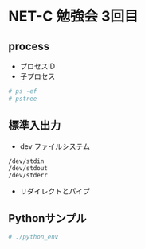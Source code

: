 # NET-C 勉強会 3回目

## process
- プロセスID
- 子プロセス
```sh
# ps -ef
# pstree
```

## 標準入出力
- dev ファイルシステム
```
/dev/stdin
/dev/stdout
/dev/stderr
```
- リダイレクトとパイプ
## Pythonサンプル
```sh
# ./python_env 
```
